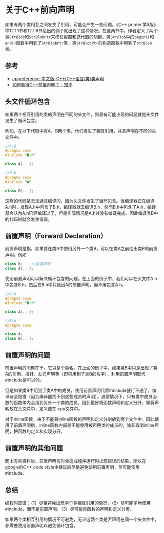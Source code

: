 # 关于C++前向声明


如果有两个类相互之间发生了引用，可能会产生一些问题。《C++ primer 第5版》中12.1.1节和12.1.6节给出的例子就出现了这种情况。在这两节中，作者定义了两个类`StrBlob`和`StrBlobPtr`来模仿容器和迭代器的功能。类`StrBlob`中的`begin()`和`end()`函数中用到了`StrBlobPtr`类；类`StrBlobPtr`的构造函数中用到了`StrBlob`类。

## 参考

- [cppreference-中文版-C++/C++语言/类/类声明](https://zh.cppreference.com/w/cpp/language/class)  
- [如何看待C++前置声明？ - 知乎](https://www.zhihu.com/question/63201378)

## 头文件循环包含

如果两个相互引用的类的声明在不同的头文件，则最有可能出现的问题就是头文件发生了循环包含。

例如，在以下代码中有A、B两个类，他们发生了相互引用，并且声明在不同的头文件中。

```C++
//A.h
#pragma once
#include "B.h"

class A{...};

//B.h
#pragma once
#include "A"

class B{...};
```

这样的代码是无法通过编译的，因为头文件发生了循环包含。当编译器正在编译A.h时，发现A.h中包含了B.h，编译器就去编译B.h，然而B.h中包含了A.h，编译器会认为A.h已经编译过了，但是实际情况是A.h并没有编译完成，因此编译类B中的代码时就会发生错误。

## 前置声明（Forward Declaration）

前置声明是指，如果要在类A中使用另外一个类B，可以在类A之前给出类B的前置声明。例如

```C++
class B;    //前置声明
class A{...};
```

使用前置声明可以解决循环包含的问题。在上面的例子中，我们可以在头文件A.h中包含B.h，然后在B.h中只给出A的前置声明，而不用包含A.h。

```C++
//A.h
#pragma once
#include "B.h"

class A{...};

//B.h
#pragma once

class A;
class B{...};
```

## 前置声明的问题

前置声明的问题在于，它只是个类名。在上面的例子中，如果类B中只是出现了类A的引用、指针、友元声明等（即只用到了类B的名字），利用前置声明取代#include是可以的。

但是如果类B中用到了类A中的成员，使用前置声明代替#include就行不通了，编译器会报错（因为编译器找不到这些成员的声明）。通常情况下，只有类中成员函数的函数体内会用到另外一个类的成员，因此最好将函数声明和定义分开，即将声明放在头文件中，定义放在.cpp文件中。 

对于inline函数，由于不能将inline函数的声明和定义分别放到两个文件中，因此使用了前置声明后，inline函数内部是不能使用被声明类的成员的，除非取消inline声明，把函数的定义和实现分开。

## 前置声明的其他问题

网上有些资料说，前置声明有时会造成程序运行时出现错误的结果。所以在google的C++ code style中建议应尽量避免使用前置声明，尽可能使用#include。

## 总结

编程时应该：（1）尽量避免出现两个类相互引用的情况，（2）尽可能多地使用#include，而不是前置声明，（3）尽可能将函数的声明和定义分离。

如果两个类相互引用的情况不可避免，无论这两个类是否声明在同一个头文件中，都需要使用前置声明以避免循环包含。

